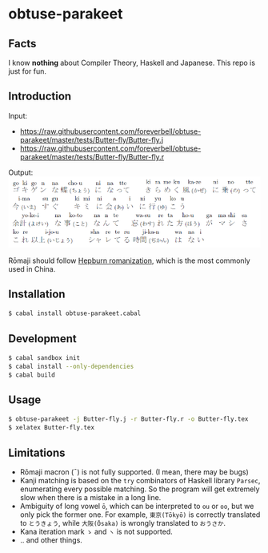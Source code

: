 # obtuse-parakeet

## Facts

I know **nothing** about Compiler Theory, Haskell and Japanese. This repo is just for fun.

## Introduction

Input:
* https://raw.githubusercontent.com/foreverbell/obtuse-parakeet/master/tests/Butter-fly/Butter-fly.j
* https://raw.githubusercontent.com/foreverbell/obtuse-parakeet/master/tests/Butter-fly/Butter-fly.r

Output:
![](https://raw.githubusercontent.com/foreverbell/obtuse-parakeet/master/tests/Butter-fly/Butter-fly.png)

Rōmaji should follow [Hepburn romanization](https://en.wikipedia.org/wiki/Hepburn_romanization), which is the most commonly used in China.

## Installation

```bash
$ cabal install obtuse-parakeet.cabal
```

## Development

```bash
$ cabal sandbox init
$ cabal install --only-dependencies
$ cabal build
```

## Usage

```bash
$ obtuse-parakeet -j Butter-fly.j -r Butter-fly.r -o Butter-fly.tex
$ xelatex Butter-fly.tex
```

## Limitations

* Rōmaji macron (¯) is not fully supported. (I mean, there may be bugs)
* Kanji matching is based on the `try` combinators of Haskell library `Parsec`, enumerating every possible matching. So the program will get extremely slow when there is a mistake in a long line.
* Ambiguity of long vowel `ō`, which can be interpreted to `ou` or `oo`, but we only pick the former one. For example, `東京(Tōkyō)` is correctly translated to `とうきょう`, while `大阪(Ōsaka)` is wrongly translated to `おうさか`.
* Kana iteration mark `ゝ` and `ヽ` is not supported.
* .. and other things.